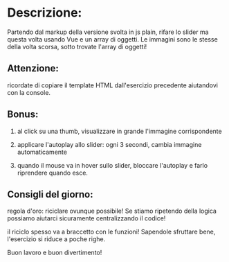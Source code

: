 # Descrizione:

Partendo dal markup della versione svolta in js plain, rifare lo slider ma
questa volta usando Vue e un array di oggetti. Le immagini sono le stesse della
volta scorsa, sotto trovate l'array di oggetti!

## Attenzione:

ricordate di copiare il template HTML dall'esercizio precedente aiutandovi con
la console.

## Bonus:

1. al click su una thumb, visualizzare in grande l'immagine corrispondente

2. applicare l'autoplay allo slider: ogni 3 secondi, cambia immagine
   automaticamente

3. quando il mouse va in hover sullo slider, bloccare l'autoplay e farlo
   riprendere quando esce.

## Consigli del giorno:

regola d'oro: riciclare ovunque possibile! Se stiamo ripetendo della logica
possiamo aiutarci sicuramente centralizzando il codice!

il riciclo spesso va a braccetto con le funzioni! Sapendole sfruttare bene,
l'esercizio si riduce a poche righe.

Buon lavoro e buon divertimento!
